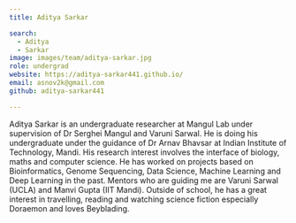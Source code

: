 ```yaml
---
title: Aditya Sarkar

search:
  - Aditya
  - Sarkar
image: images/team/aditya-sarkar.jpg
role: undergrad
website: https://aditya-sarkar441.github.io/
email: asnov2k@gmail.com
github: aditya-sarkar441

---
```


Aditya Sarkar is an undergraduate researcher at Mangul Lab under supervision of Dr Serghei Mangul and Varuni Sarwal. He is doing his undergraduate under the guidance of Dr Arnav Bhavsar at Indian Institute of Technology, Mandi. His research interest involves the interface of biology, maths and computer science. He has worked on projects based on Bioinformatics, Genome Sequencing, Data Science, Machine Learning and Deep Learning in the past. Mentors who are guiding me are Varuni Sarwal (UCLA) and Manvi Gupta (IIT Mandi). Outside of school, he has a great interest in travelling, reading and watching science fiction especially Doraemon and loves Beyblading.

